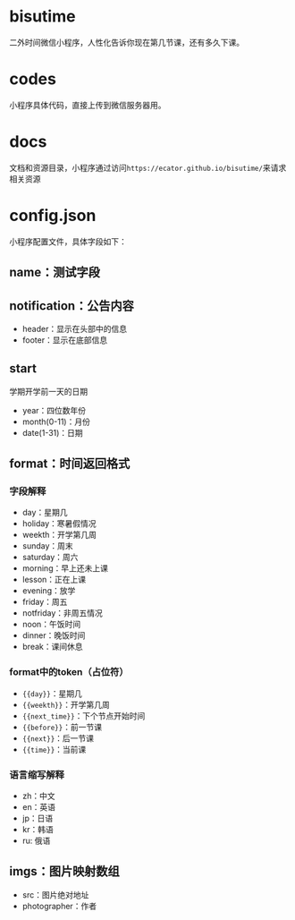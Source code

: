 # bisutime
二外时间微信小程序，人性化告诉你现在第几节课，还有多久下课。

# codes
小程序具体代码，直接上传到微信服务器用。

# docs
文档和资源目录，小程序通过访问`https://ecator.github.io/bisutime/`来请求相关资源

# config.json
小程序配置文件，具体字段如下：

## name：测试字段
## notification：公告内容
- header：显示在头部中的信息
- footer：显示在底部信息
## start
学期开学前一天的日期
- year：四位数年份
- month(0-11)：月份
- date(1-31)：日期
## format：时间返回格式
### 字段解释
- day：星期几
- holiday：寒暑假情况
- weekth：开学第几周
- sunday：周末
- saturday：周六
- morning：早上还未上课
- lesson：正在上课
- evening：放学
- friday：周五
- notfriday：非周五情况
- noon：午饭时间
- dinner：晚饭时间
- break：课间休息
### format中的token（占位符）
- `{{day}}`：星期几
- `{{weekth}}`：开学第几周
- `{{next_time}}`：下个节点开始时间
- `{{before}}`：前一节课
- `{{next}}`：后一节课
- `{{time}}`：当前课
### 语言缩写解释
- zh：中文
- en：英语
- jp：日语
- kr：韩语
- ru: 俄语
## imgs：图片映射数组
- src：图片绝对地址
- photographer：作者
